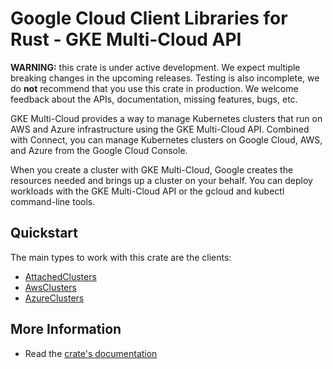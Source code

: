 # Google Cloud Client Libraries for Rust - GKE Multi-Cloud API

<!-- Code generated by sidekick. DO NOT EDIT. -->

**WARNING:** this crate is under active development. We expect multiple breaking
changes in the upcoming releases. Testing is also incomplete, we do **not**
recommend that you use this crate in production. We welcome feedback about the
APIs, documentation, missing features, bugs, etc.

GKE Multi-Cloud provides a way to manage Kubernetes clusters that run on
AWS and Azure infrastructure using the GKE Multi-Cloud API.  Combined with
Connect, you can manage Kubernetes clusters on Google Cloud, AWS, and
Azure from the Google Cloud Console.

When you create a cluster with GKE Multi-Cloud, Google creates the
resources needed and brings up a cluster on your behalf.  You can deploy
workloads with the GKE Multi-Cloud API or the gcloud and kubectl
command-line tools.

## Quickstart

The main types to work with this crate are the clients:

* [AttachedClusters](https://docs.rs/google-cloud-gkemulticloud-v1/latest/google_cloud_gkemulticloud_v1/client/struct.AttachedClusters.html)
* [AwsClusters](https://docs.rs/google-cloud-gkemulticloud-v1/latest/google_cloud_gkemulticloud_v1/client/struct.AwsClusters.html)
* [AzureClusters](https://docs.rs/google-cloud-gkemulticloud-v1/latest/google_cloud_gkemulticloud_v1/client/struct.AzureClusters.html)

## More Information

* Read the [crate's documentation](https://docs.rs/google-cloud-gkemulticloud-v1/latest/google-cloud-gkemulticloud-v1)
